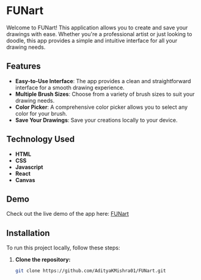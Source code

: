 # FUNart

Welcome to FUNart! This application allows you to create and save your drawings with ease. Whether you're a professional artist or just looking to doodle, this app provides a simple and intuitive interface for all your drawing needs.

## Features

- **Easy-to-Use Interface**: The app provides a clean and straightforward interface for a smooth drawing experience.
- **Multiple Brush Sizes**: Choose from a variety of brush sizes to suit your drawing needs.
- **Color Picker**: A comprehensive color picker allows you to select any color for your brush.
- **Save Your Drawings**: Save your creations locally to your device.

## Technology Used

- **HTML**
- **CSS**
- **Javascript**
- **React**
- **Canvas**

## Demo

Check out the live demo of the app here: [FUNart](https://funart-rouge.vercel.app)

## Installation

To run this project locally, follow these steps:

1. **Clone the repository:**
   ```bash
   git clone https://github.com/AdityaKMishra01/FUNart.git
